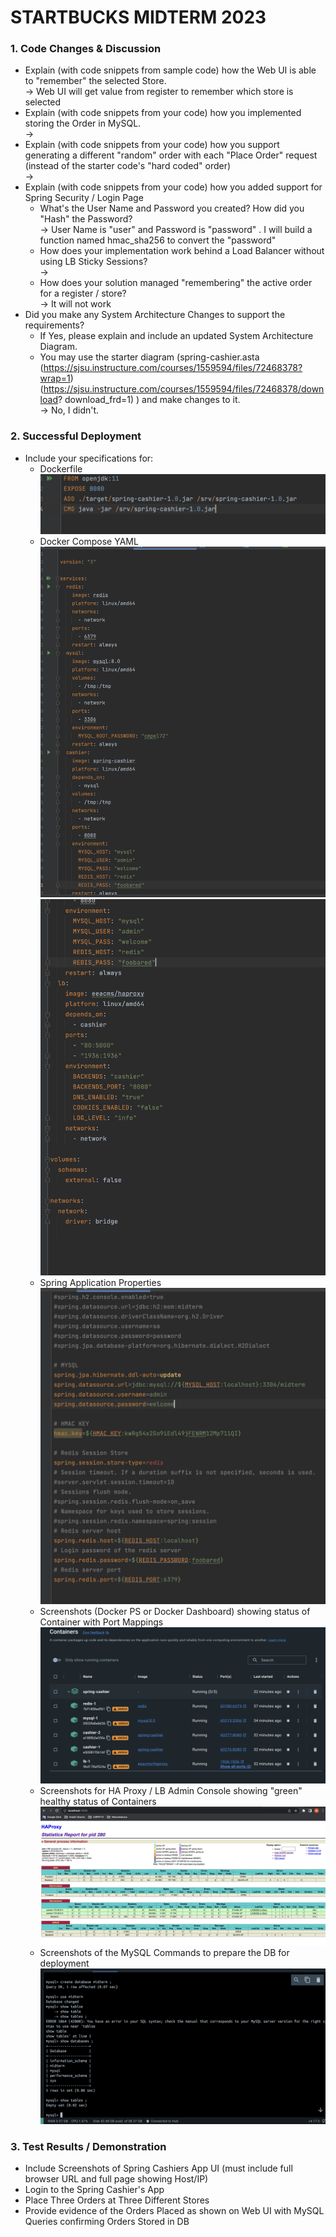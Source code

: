 # STARTBUCKS MIDTERM 2023

### 1. Code Changes & Discussion
* Explain (with code snippets from sample code) how the Web UI is able to "remember" the selected Store.
<br/>-> Web UI will get value from register to remember which store is selected
* Explain (with code snippets from your code) how you implemented storing the Order in MySQL.
<br/>-> 
* Explain (with code snippets from your code) how you support generating a different "random" order with each "Place Order" request (instead of the starter code's "hard coded" order)
  <br/>->
* Explain (with code snippets from your code) how you added support for Spring Security / Login Page
  + What's the User Name and Password you created? How did you "Hash" the Password?
    <br/>-> User Name is "user" and Password is "password" . I will build a function named hmac_sha256 to convert the "password" 
  + How does your implementation work behind a Load Balancer without using LB Sticky Sessions?
    <br/>->
  + How does your solution managed "remembering" the active order for a register
    / store?
    <br/>-> It will not work
* Did you make any System Architecture Changes to support the requirements?
  + If Yes, please explain and include an updated System Architecture Diagram. 
  + You may use the starter diagram (spring-cashier.asta (https://sjsu.instructure.com/courses/1559594/files/72468378?wrap=1) (https://sjsu.instructure.com/courses/1559594/files/72468378/download? download_frd=1) ) and make changes to it.
  <br/>-> No, I didn't. 
### 2. Successful Deployment
* Include your specifications for:
  + Dockerfile <br/>
  ![image1](./images/image1.png)<br/>
  + Docker Compose YAML<br/>
  ![image2](./images/image2.png)<br/>
  ![image3](./images/image3.png)<br/>
  + Spring Application Properties<br/>
  ![image4](./images/image4.png)<br/>
  + Screenshots (Docker PS or Docker Dashboard) showing status of Container with Port Mappings<br/>
  ![image5](./images/image5.png)<br/>
  + Screenshots for HA Proxy / LB Admin Console showing "green" healthy status of Containers<br/>
  ![image6](./images/image6.png)<br/>
  + Screenshots of the MySQL Commands to prepare the DB for deployment<br/>
  ![image7](./images/image7.png)<br/>
### 3. Test Results / Demonstration
* Include Screenshots of Spring Cashiers App UI (must include full browser URL and full page showing Host/IP)
* Login to the Spring Cashier's App
* Place Three Orders at Three Different Stores
* Provide evidence of the Orders Placed as shown on Web UI with MySQL Queries confirming Orders Stored in DB